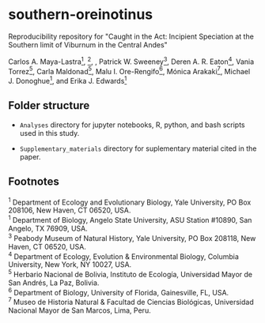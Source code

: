 # southern-oreinotinus
Reproducibility repository for "Caught in the Act: Incipient Speciation at the Southern limit of Viburnum in the Central Andes"

Carlos A. Maya-Lastra[<sup id="1">1</sup>](#fn1), [<sup id="2">2</sup>](#fn2), , 
Patrick W. Sweeney[<sup id="3">3</sup>](#fn2), 
Deren A. R. Eaton[<sup id="4">4</sup>](#fn3), 
Vania Torrez[<sup id="5">5</sup>](#fn4), 
Carla Maldonad[<sup id="5">5</sup>](#fn4), 
Malu I. Ore-Rengifo[<sup id="6">6</sup>](#fn5), 
Mónica Arakaki[<sup id="7">7</sup>](#fn6), 
Michael J. Donoghue[<sup id="1">1</sup>](#fn1), and 
Erika J. Edwards[<sup id="1">1</sup>](#fn1) 




## Folder structure
- `Analyses` directory for jupyter notebooks, R, python, and bash scripts used in this study.
<!-- - `Raw_data` directory for raw databases and link for sequence and snps files. -->
- `Supplementary_materials` directory for suplementary material cited in the paper.


## Footnotes
<sup>1</sup><span id="fn1"></span> Department of Ecology and Evolutionary Biology, Yale University, PO Box 208106, New Haven, CT 06520, USA.  
<sup>1</sup><span id="fn1"></span> Department of Biology, Angelo State University, ASU Station #10890, San Angelo, TX 76909, USA.  
<sup>3</sup><span id="fn3"></span> Peabody Museum of Natural History, Yale University, PO Box 208118, New Haven, CT 06520, USA.  
<sup>4</sup><span id="fn4"></span> Department of Ecology, Evolution &amp; Environmental Biology, Columbia University, New York, NY 10027, USA.  
<sup>5</sup><span id="fn5"></span> Herbario Nacional de Bolivia, Instituto de Ecología, Universidad Mayor de San Andrés, La Paz, Bolivia.  
<sup>6</sup><span id="fn6"></span> Department of Biology, University of Florida, Gainesville, FL, USA.  
<sup>7</sup><span id="fn7"></span> Museo de Historia Natural & Facultad de Ciencias Biológicas, Universidad Nacional Mayor de San Marcos, Lima, Peru.  
